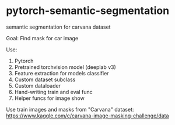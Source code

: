 # pytorch-semantic-segmentation
semantic segmentation for carvana dataset

Goal:
Find mask for car image

Use:
1. Pytorch
2. Pretrained torchvision model (deeplab v3)
3. Feature extraction for models classifier
4. Custom dataset subclass
5. Custom dataloader
6. Hand-writing train and eval func
7. Helper funcs for image show

Use train images and masks from "Carvana" dataset:
https://www.kaggle.com/c/carvana-image-masking-challenge/data
